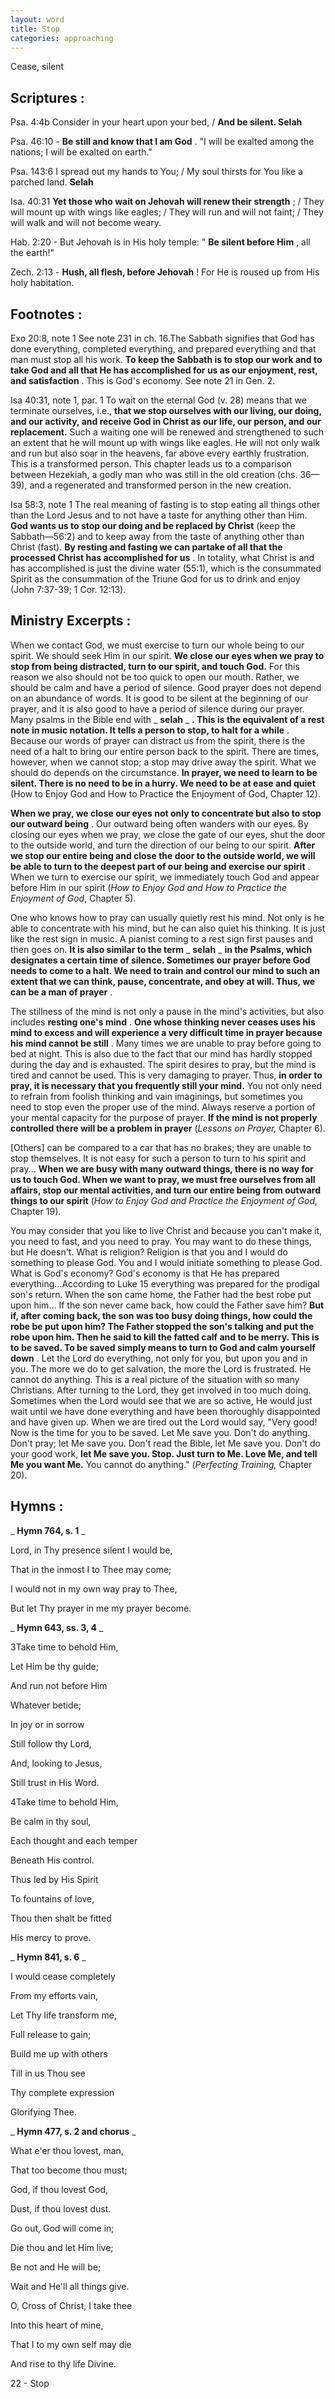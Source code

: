 ```yaml
---
layout: word
title: Stop
categories: approaching
---
```


Cease, silent

## Scriptures :

Psa. 4:4b Consider in your heart upon your bed, / **And be silent. Selah**

Psa. 46:10 - **Be still and know that I am God** . "I will be exalted among the nations; I will be exalted on earth."

Psa. 143:6 I spread out my hands to You; / My soul thirsts for You like a parched land. **Selah**

Isa. 40:31 **Yet those who wait on Jehovah will renew their strength** ; / They will mount up with wings like eagles; / They will run and will not faint; / They will walk and will not become weary.

Hab. 2:20 - But Jehovah is in His holy temple: " **Be silent before Him** , all the earth!"

Zech. 2:13 - **Hush, all flesh, before Jehovah** ! For He is roused up from His holy habitation.

## Footnotes :

Exo 20:8, note 1 See note 231 in ch. 16.The Sabbath signifies that God has done everything, completed everything, and prepared everything and that man must stop all his work. **To keep the Sabbath is to stop our work and to take God and all that He has accomplished for us as our enjoyment, rest, and satisfaction** . This is God's economy. See note 21 in Gen. 2.

Isa 40:31, note 1, par. 1 To wait on the eternal God (v. 28) means that we terminate ourselves, i.e., **that we stop ourselves with our living, our doing, and our activity, and receive God in Christ as our life, our person, and our replacement.** Such a waiting one will be renewed and strengthened to such an extent that he will mount up with wings like eagles. He will not only walk and run but also soar in the heavens, far above every earthly frustration. This is a transformed person. This chapter leads us to a comparison between Hezekiah, a godly man who was still in the old creation (chs. 36—39), and a regenerated and transformed person in the new creation.

Isa 58:3, note 1 The real meaning of fasting is to stop eating all things other than the Lord Jesus and to not have a taste for anything other than Him. **God wants us to stop our doing and be replaced by Christ** (keep the Sabbath—56:2) and to keep away from the taste of anything other than Christ (fast). **By resting and fasting we can partake of all that the processed Christ has accomplished for us** . In totality, what Christ is and has accomplished is just the divine water (55:1), which is the consummated Spirit as the consummation of the Triune God for us to drink and enjoy (John 7:37-39; 1 Cor. 12:13).

## Ministry Excerpts :

When we contact God, we must exercise to turn our whole being to our spirit. We should seek Him in our spirit. **We close our eyes when we pray to stop from being distracted, turn to our spirit, and touch God.** For this reason we also should not be too quick to open our mouth. Rather, we should be calm and have a period of silence. Good prayer does not depend on an abundance of words. It is good to be silent at the beginning of our prayer, and it is also good to have a period of silence during our prayer. Many psalms in the Bible end with _ **selah** _ **. This is the equivalent of a rest note in music notation. It tells a person to stop, to halt for a while** . Because our words of prayer can distract us from the spirit, there is the need of a halt to bring our entire person back to the spirit. There are times, however, when we cannot stop; a stop may drive away the spirit. What we should do depends on the circumstance. **In prayer, we need to learn to be silent. There is no need to be in a hurry. We need to be at ease and quiet** (How to Enjoy God and How to Practice the Enjoyment of God, Chapter 12).

**When we pray, we close our eyes not only to concentrate but also to stop our outward being** . Our outward being often wanders with our eyes. By closing our eyes when we pray, we close the gate of our eyes, shut the door to the outside world, and turn the direction of our being to our spirit. **After we stop our entire being and close the door to the outside world, we will be able to turn to the deepest part of our being and exercise our spirit** . When we turn to exercise our spirit, we immediately touch God and appear before Him in our spirit (_How to Enjoy God and How to Practice the Enjoyment of God_, Chapter 5).

One who knows how to pray can usually quietly rest his mind. Not only is he able to concentrate with his mind, but he can also quiet his thinking. It is just like the rest sign in music. A pianist coming to a rest sign first pauses and then goes on. **It is also similar to the term** _ **selah** _ **in the Psalms, which designates a certain time of silence. Sometimes our prayer before God needs to come to a halt. We need to train and control our mind to such an extent that we can think, pause, concentrate, and obey at will. Thus, we can be a man of prayer** .

The stillness of the mind is not only a pause in the mind's activities, but also includes **resting one's mind** . **One whose thinking never ceases uses his mind to excess and will experience a very difficult time in prayer because his mind cannot be still** . Many times we are unable to pray before going to bed at night. This is also due to the fact that our mind has hardly stopped during the day and is exhausted. The spirit desires to pray, but the mind is tired and cannot be used. This is very damaging to prayer. Thus, **in order to pray, it is necessary that you frequently still your mind.** You not only need to refrain from foolish thinking and vain imaginings, but sometimes you need to stop even the proper use of the mind. Always reserve a portion of your mental capacity for the purpose of prayer. **If the mind is not properly controlled there will be a problem in prayer** (_Lessons on Prayer,_ Chapter 6).

[Others] can be compared to a car that has no brakes; they are unable to stop themselves. It is not easy for such a person to turn to his spirit and pray... **When we are busy with many outward things, there is no way for us to touch God. When we want to pray, we must free ourselves from all affairs, stop our mental activities, and turn our entire being from outward things to our spirit** (_How to Enjoy God and Practice the Enjoyment of God_, Chapter 19).

You may consider that you like to live Christ and because you can't make it, you need to fast, and you need to pray. You may want to do these things, but He doesn't. What is religion? Religion is that you and I would do something to please God. You and I would initiate something to please God. What is God's economy? God's economy is that He has prepared everything…According to Luke 15 everything was prepared for the prodigal son's return. When the son came home, the Father had the best robe put upon him… If the son never came back, how could the Father save him? **But if, after coming back, the son was too busy doing things, how could the robe be put upon him? The Father stopped the son's talking and put the robe upon him. Then he said to kill the fatted calf and to be merry. This is to be saved. To be saved simply means to turn to God and calm yourself down** . Let the Lord do everything, not only for you, but upon you and in you. The more we do to get salvation, the more the Lord is frustrated. He cannot do anything. This is a real picture of the situation with so many Christians. After turning to the Lord, they get involved in too much doing. Sometimes when the Lord would see that we are so active, He would just wait until we have done everything and have been thoroughly disappointed and have given up. When we are tired out the Lord would say, "Very good! Now is the time for you to be saved. Let Me save you. Don't do anything. Don't pray; let Me save you. Don't read the Bible, let Me save you. Don't do your good work, **let Me save you. Stop. Just turn to Me. Love Me, and tell Me you want Me.** You cannot do anything." (_Perfecting Training,_ Chapter 20).

## Hymns :

_ **Hymn 764, s. 1** _

Lord, in Thy presence silent I would be,

That in the inmost I to Thee may come;

I would not in my own way pray to Thee,

But let Thy prayer in me my prayer become.

_ **Hymn 643, ss. 3, 4** _

3Take time to behold Him,

Let Him be thy guide;

And run not before Him

Whatever betide;

In joy or in sorrow

Still follow thy Lord,

And, looking to Jesus,

Still trust in His Word.

4Take time to behold Him,

Be calm in thy soul,

Each thought and each temper

Beneath His control.

Thus led by His Spirit

To fountains of love,

Thou then shalt be fitted

His mercy to prove.

_ **Hymn 841, s. 6** _

I would cease completely

From my efforts vain,

Let Thy life transform me,

Full release to gain;

Build me up with others

Till in us Thou see

Thy complete expression

Glorifying Thee.

_ **Hymn 477, s. 2 and chorus** _

What e'er thou lovest, man,

That too become thou must;

God, if thou lovest God,

Dust, if thou lovest dust.

Go out, God will come in;

Die thou and let Him live;

Be not and He will be;

Wait and He'll all things give.

O, Cross of Christ, I take thee

Into this heart of mine,

That I to my own self may die

And rise to thy life Divine.

22 - Stop

